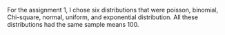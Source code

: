  For the assignment 1, I chose six distributions that were poisson, binomial, Chi-square, normal, uniform, and exponential distribution. All these distributions had the same sample means 100.
